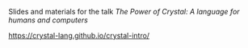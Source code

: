 Slides and materials for the talk *The Power of Crystal: A language for humans and computers*

https://crystal-lang.github.io/crystal-intro/
